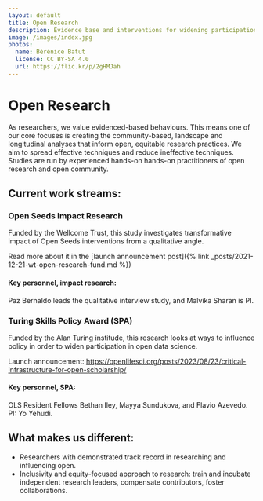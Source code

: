 ```yaml
---
layout: default
title: Open Research
description: Evidence base and interventions for widening participation in research.
image: /images/index.jpg
photos:
  name: Bérénice Batut
  license: CC BY-SA 4.0
  url: https://flic.kr/p/2gHMJah
---
```


<!--<h1><figure class="image is-32x32"><img src="{% link images/three-pillars-icons/open-research-icon.png %}"></figure>Open Research</h1>-->

# Open Research
As researchers, we value evidenced-based behaviours. This means one of our core focuses is creating the community-based, landscape and longitudinal analyses that inform open, equitable research practices. We aim to spread effective techniques and reduce ineffective techniques. Studies are run by experienced hands-on hands-on practitioners of open research and open community.

## Current work streams:
### Open Seeds Impact Research

Funded by the Wellcome Trust, this study investigates transformative impact of Open Seeds interventions from a qualitative angle. 

Read more about it in the [launch announcement post]({% link _posts/2021-12-21-wt-open-research-fund.md %})

#### Key personnel, impact research: 
Paz Bernaldo leads the qualitative interview study, and Malvika Sharan is PI. 

### Turing Skills Policy Award (SPA)

Funded by the Alan Turing institude, this research looks at ways to influence policy in order to widen participation in open data science. 

Launch announcement: https://openlifesci.org/posts/2023/08/23/critical-infrastructure-for-open-scholarship/ 

#### Key personnel, SPA: 
OLS Resident Fellows Bethan Iley, Mayya Sundukova, and Flavio Azevedo. PI: Yo Yehudi. 

## What makes us different:
- Researchers with demonstrated track record in researching and influencing open.
- Inclusivity and equity-focused approach to research: train and incubate independent research leaders, compensate contributors, foster collaborations.
